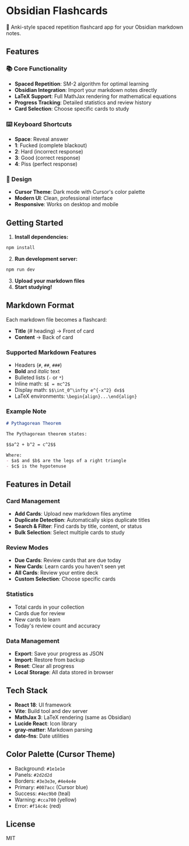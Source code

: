# Obsidian Flashcards

🎴 Anki-style spaced repetition flashcard app for your Obsidian markdown notes.

## Features

### 📚 Core Functionality
- **Spaced Repetition**: SM-2 algorithm for optimal learning
- **Obsidian Integration**: Import your markdown notes directly
- **LaTeX Support**: Full MathJax rendering for mathematical equations
- **Progress Tracking**: Detailed statistics and review history
- **Card Selection**: Choose specific cards to study

### ⌨️ Keyboard Shortcuts
- **Space**: Reveal answer
- **1**: Fucked (complete blackout)
- **2**: Hard (incorrect response)
- **3**: Good (correct response)
- **4**: Piss (perfect response)

### 🎨 Design
- **Cursor Theme**: Dark mode with Cursor's color palette
- **Modern UI**: Clean, professional interface
- **Responsive**: Works on desktop and mobile

## Getting Started

1. **Install dependencies:**
```bash
npm install
```

2. **Run development server:**
```bash
npm run dev
```

3. **Upload your markdown files**
4. **Start studying!**

## Markdown Format

Each markdown file becomes a flashcard:
- **Title** (# heading) → Front of card
- **Content** → Back of card

### Supported Markdown Features
- Headers (`#`, `##`, `###`)
- **Bold** and *italic* text
- Bulleted lists (`-` or `*`)
- Inline math: `$E = mc^2$`
- Display math: `$$\int_0^\infty e^{-x^2} dx$$`
- LaTeX environments: `\begin{align}...\end{align}`

### Example Note

```markdown
# Pythagorean Theorem

The Pythagorean theorem states:

$$a^2 + b^2 = c^2$$

Where:
- $a$ and $b$ are the legs of a right triangle
- $c$ is the hypotenuse
```

## Features in Detail

### Card Management
- **Add Cards**: Upload new markdown files anytime
- **Duplicate Detection**: Automatically skips duplicate titles
- **Search & Filter**: Find cards by title, content, or status
- **Bulk Selection**: Select multiple cards to study

### Review Modes
- **Due Cards**: Review cards that are due today
- **New Cards**: Learn cards you haven't seen yet
- **All Cards**: Review your entire deck
- **Custom Selection**: Choose specific cards

### Statistics
- Total cards in your collection
- Cards due for review
- New cards to learn
- Today's review count and accuracy

### Data Management
- **Export**: Save your progress as JSON
- **Import**: Restore from backup
- **Reset**: Clear all progress
- **Local Storage**: All data stored in browser

## Tech Stack

- **React 18**: UI framework
- **Vite**: Build tool and dev server
- **MathJax 3**: LaTeX rendering (same as Obsidian)
- **Lucide React**: Icon library
- **gray-matter**: Markdown parsing
- **date-fns**: Date utilities

## Color Palette (Cursor Theme)

- Background: `#1e1e1e`
- Panels: `#2d2d2d`
- Borders: `#3e3e3e`, `#4e4e4e`
- Primary: `#007acc` (Cursor blue)
- Success: `#4ec9b0` (teal)
- Warning: `#cca700` (yellow)
- Error: `#f14c4c` (red)

## License

MIT
